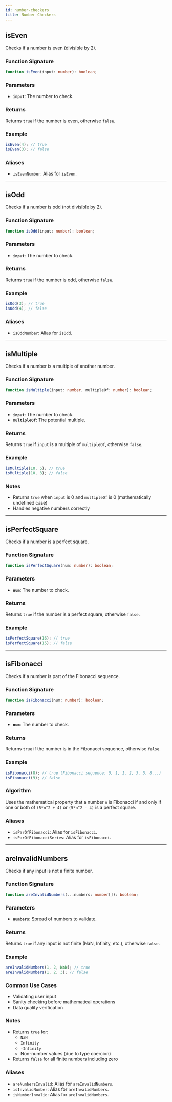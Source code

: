 ```yaml
---
id: number-checkers  
title: Number Checkers  
---
```


<!-- markdownlint-disable-file MD024 -->
## isEven

Checks if a number is even (divisible by 2).

### Function Signature

```ts
function isEven(input: number): boolean;
```

### Parameters

- **`input`**: The number to check.

### Returns

Returns `true` if the number is even, otherwise `false`.

### Example

```ts
isEven(4); // true
isEven(3); // false
```

### Aliases

- `isEvenNumber`: Alias for `isEven`.

---

## isOdd

Checks if a number is odd (not divisible by 2).

### Function Signature

```ts
function isOdd(input: number): boolean;
```

### Parameters

- **`input`**: The number to check.

### Returns

Returns `true` if the number is odd, otherwise `false`.

### Example

```ts
isOdd(3); // true
isOdd(4); // false
```

### Aliases

- `isOddNumber`: Alias for `isOdd`.

---

## isMultiple

Checks if a number is a multiple of another number.

### Function Signature

```ts
function isMultiple(input: number, multipleOf: number): boolean;
```

### Parameters

- **`input`**: The number to check.
- **`multipleOf`**: The potential multiple.

### Returns

Returns `true` if `input` is a multiple of `multipleOf`, otherwise `false`.

### Example

```ts
isMultiple(10, 5); // true
isMultiple(10, 3); // false
```

### Notes

- Returns `true` when `input` is 0 and `multipleOf` is 0 (mathematically undefined case)
- Handles negative numbers correctly

---

## isPerfectSquare

Checks if a number is a perfect square.

### Function Signature

```ts
function isPerfectSquare(num: number): boolean;
```

### Parameters

- **`num`**: The number to check.

### Returns

Returns `true` if the number is a perfect square, otherwise `false`.

### Example

```ts
isPerfectSquare(16); // true
isPerfectSquare(15); // false
```

---

## isFibonacci

Checks if a number is part of the Fibonacci sequence.

### Function Signature

```ts
function isFibonacci(num: number): boolean;
```

### Parameters

- **`num`**: The number to check.

### Returns

Returns `true` if the number is in the Fibonacci sequence, otherwise `false`.

### Example

```ts
isFibonacci(8); // true (Fibonacci sequence: 0, 1, 1, 2, 3, 5, 8...)
isFibonacci(9); // false
```

### Algorithm

Uses the mathematical property that a number `n` is Fibonacci if and only if one or both of `(5*n^2 + 4)` or `(5*n^2 - 4)` is a perfect square.

### Aliases

- `isParOfFibonacci`: Alias for `isFibonacci`.
- `isParOfFibonacciSeries`: Alias for `isFibonacci`.

---

## areInvalidNumbers

Checks if any input is not a finite number.

### Function Signature

```ts
function areInvalidNumbers(...numbers: number[]): boolean;
```

### Parameters

- **`numbers`**: Spread of numbers to validate.

### Returns

Returns `true` if any input is not finite (NaN, Infinity, etc.), otherwise `false`.

### Example

```ts
areInvalidNumbers(1, 2, NaN); // true
areInvalidNumbers(1, 2, 3); // false
```

### Common Use Cases

- Validating user input
- Sanity checking before mathematical operations
- Data quality verification

### Notes

- Returns `true` for:
  - `NaN`
  - `Infinity`
  - `-Infinity`
  - Non-number values (due to type coercion)
- Returns `false` for all finite numbers including zero

### Aliases

- `areNumbersInvalid`: Alias for `areInvalidNumbers`.
- `isInvalidNumber`: Alias for `areInvalidNumbers`.
- `isNumberInvalid`: Alias for `areInvalidNumbers`.
